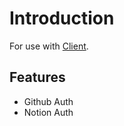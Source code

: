 # Introduction

For use with [Client](https://github.com/hkievet/svelte-personal).



## Features

* Github Auth
* Notion Auth



